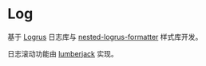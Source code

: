 # Log

基于 [Logrus](https://github.com/sirupsen/logrus) 日志库与 [nested-logrus-formatter](https://github.com/antonfisher/nested-logrus-formatter) 样式库开发。

日志滚动功能由 [lumberjack](https://github.com/natefinch/lumberjack) 实现。
